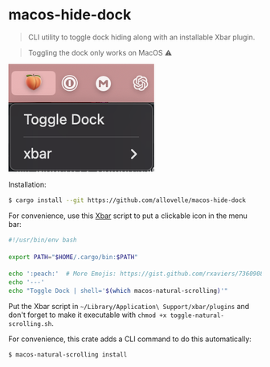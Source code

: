 # macos-hide-dock
> CLI utility to toggle dock hiding along with an installable Xbar plugin.

> Toggling the dock only works on MacOS ⚠️

![Screenshot](Screenshot.png)

Installation:

```bash
$ cargo install --git https://github.com/allovelle/macos-hide-dock
```

For convenience, use this [Xbar](https://xbarapp.com) script to put a clickable icon in the menu
bar:

```bash
#!/usr/bin/env bash

export PATH="$HOME/.cargo/bin:$PATH"

echo ':peach:'  # More Emojis: https://gist.github.com/rxaviers/7360908
echo '---'
echo "Toggle Dock | shell='$(which macos-natural-scrolling)'"
```

Put the Xbar script in `~/Library/Application\ Support/xbar/plugins` and don't
forget to make it executable with `chmod +x toggle-natural-scrolling.sh`.

For convenience, this crate adds a CLI command to do this automatically:

```bash
$ macos-natural-scrolling install
```
